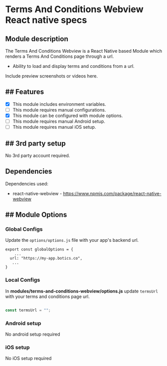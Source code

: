 # Terms And Conditions Webview React native specs

## Module description

The Terms And Conditions Webview is a React Native based Module which renders a Terms And Conditions page through a url.

- Ability to load and display terms and conditions from a url.

Include preview screenshots or videos here.

## ## Features

 - [x] This module includes environment variables.
 - [ ] This module requires manual configurations.
 - [x] This module can be configured with module options.
 - [ ] This module requires manual Android setup.
 - [ ] This module requires manual iOS setup.

## ## 3rd party setup

No 3rd party account required.

## Dependencies

Dependencies used:
- react-native-webview  -  https://www.npmjs.com/package/react-native-webview

## ## Module Options

### Global Configs

Update the ``options/options.js`` file with your app's backend url.
```
export const globalOptions = {
    ...
  url: "https://my-app.botics.co",
   ...
}
```

### Local Configs

In **modules/terms-and-conditions-webview/options.js** update `termsUrl` with your terms and conditions page url.

```javascript

const termsUrl = "";

```

### Android setup

No android setup required

### iOS setup

No iOS setup required